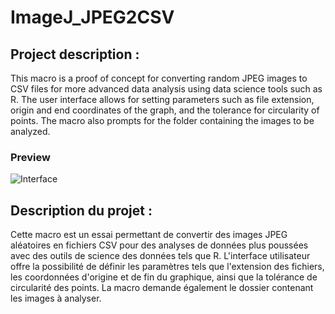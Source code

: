 # ImageJ_JPEG2CSV

## Project description :

This macro is a proof of concept for converting random JPEG images to CSV files for more advanced data analysis using data science tools such as R. The user interface allows for setting parameters such as file extension, origin and end coordinates of the graph, and the tolerance for circularity of points. The macro also prompts for the folder containing the images to be analyzed.

### Preview

![Interface](https://user-images.githubusercontent.com/106185720/217225170-e2f81d0b-b23e-4702-93e2-ffdfb871b365.PNG)


## Description du projet :

Cette macro est un essai permettant de convertir des images JPEG aléatoires en fichiers CSV pour des analyses de données plus poussées avec des outils de science des données tels que R. L'interface utilisateur offre la possibilité de définir les paramètres tels que l'extension des fichiers, les coordonnées d'origine et de fin du graphique, ainsi que la tolérance de circularité des points. La macro demande également le dossier contenant les images à analyser.


